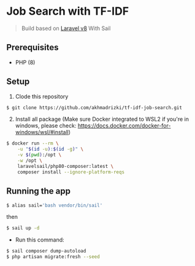 # Job Search with TF-IDF
> Build based on [Laravel v8](https://laravel.com)
> With Sail

## Prerequisites

- PHP (8)

## Setup
1. Clode this repository
```sh
$ git clone https://github.com/akhmadrizki/tf-idf-job-search.git
```
2. Install all package (Make sure Docker integrated to WSL2 if you're in windows, please check: https://docs.docker.com/docker-for-windows/wsl/#install)
```sh
$ docker run --rm \
    -u "$(id -u):$(id -g)" \
    -v $(pwd):/opt \
    -w /opt \
    laravelsail/php80-composer:latest \
    composer install --ignore-platform-reqs
```

## Running the app

```sh
$ alias sail='bash vendor/bin/sail'
```
then
```sh
$ sail up -d
```

- Run this command:
```sh
$ sail composer dump-autoload
$ php artisan migrate:fresh --seed
```
